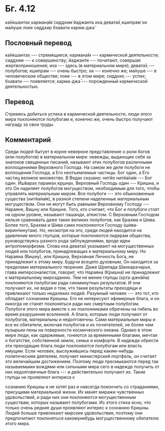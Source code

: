 # Бг. 4.12

ка̄н̇кшантах̣ карман̣а̄м̇ сиддхим̇ йаджанта иха девата̄х̣ кшипрам̇ хи ма̄нуше локе
сиддхир бхавати карма-джа̄

## Пословный перевод

ка̄н̇кшантах̣ --- стремящиеся; карман̣а̄м --- кармической деятельности;
сиддхим --- к совершенству; йаджанте --- почитают, совершая
жертвоприношения; иха --- здесь (в материальном мире); девата̄х̣ ---
полубогов; кшипрам --- очень быстро; хи --- конечно же; ма̄нуше --- в
человеческом обществе; локе --- в этом мире; сиддхих̣ --- успех; бхавати
--- появляется; карма-джа̄ --- порожденный кармической деятельностью.

## Перевод

Стремясь добиться успеха в кармической деятельности, люди этого мира
поклоняются полубогам и, конечно же, очень быстро получают награду за
свои труды.

## Комментарий

Среди людей бытует в корне неверное представление о роли богов (или
полубогов) в материальном мире: невежды, выдающие себя за знатоков
священных писаний, называют этих полубогов различными воплощениями
Верховного Господа. На самом же деле полубоги не воплощения Господа, а
Его неотъемлемые частицы. Бог один, а Его частиц великое множество. В
Ведах сказано: нитйо нитйа̄на̄м --- Бог один. Ӣш́варах̣ парамах̣ кр̣шн̣ах̣.
Верховный Господь один --- Кришна, и это Он наделяет полубогов
могуществом, необходимым для того, чтобы управлять материальным миром.
Все полубоги --- это обыкновенные существа (нитйа̄на̄м), в разной степени
наделенные материальным могуществом. Они не могут быть равными
Верховному Господу --- Нараяне, Вишну или Кришне. Того, кто считает, что
Бог и полубоги стоят на одном уровне, называют пашанди, атеистом. С
Верховным Господом нельзя сравнивать даже таких великих полубогов, как
Брахма и Шива. Более того, Брахма и Шива сами поклоняются Господу
(ш́ива-вирин̃чинутам). Но, несмотря на это, среди людей находится на
удивление много глупцов, которые поклоняются лидерам общества,
руководствуясь разного рода заблуждениями, вроде идеи антропоморфизма.
Слова иха девата̄х̣ указывают на могущественных людей или полубогов,
принадлежащих к материальному миру. Но Нараяна (Вишну), или Кришна,
Верховная Личность Бога, не принадлежит к этому миру. Будучи всецело
духовным, Он находится за пределами материального творения. Даже Шрипада
Шанкарачарья, глава имперсоналистов, говорит, что Нараяна (Кришна) не
принадлежит к материальному мирозданию. Тем не менее глупцы
(хр̣та-джн̃а̄на) поклоняются полубогам ради сиюминутных результатов. И они
получают их, не ведая о том, что такие результаты преходящи и привлекают
только недалеких людей. Разумный человек --- это тот, кто обладает
сознанием Кришны. Его не интересуют эфемерные блага, и он никогда не
станет поклоняться ради них смертным полубогам. Полубоги этого мира
вместе с их поклонниками обречены на гибель во время разрушения
вселенной. А блага, которые люди получают от полубогов, материальны и
недолговечны. Сами материальные миры и все их обитатели, включая
полубогов и их почитателей, не более чем пузырьки пены на поверхности
космического океана. Однако в этом мире люди, как одержимые, гоняются за
временными благами, мечтая о богатстве, собственной земле, семье и
комфорте. В надежде обрести эти преходящие блага люди поклоняются
полубогам или власть имущим. Если человек, выслужившись перед
каким-нибудь политическим деятелем, получает министерский портфель, он
считает это величайшим достижением. Поэтому люди пресмыкаются перед так
называемыми вождями или сильными мира сего в надежде получить от них
недолговечные блага --- и действительно получают их. Такие глупцы не
проявляют интереса к

сознанию Кришны и не хотят раз и навсегда покончить со страданиями,
присущими материальной жизни. Их манят миражи чувственных удовольствий,
и ради них они поклоняются могущественным существам, которых называют
полубогами. Из этого стиха ясно, что только очень редкие души проявляют
интерес к сознанию Кришны. Людей больше привлекают мирские удовольствия,
поэтому они предпочитают поклоняться какомунибудь могущественному
обитателю этого мира.
